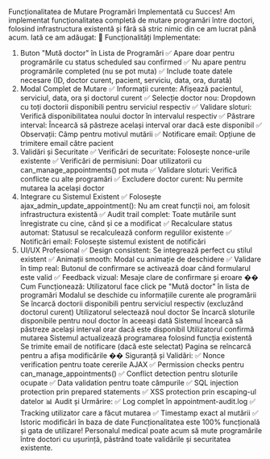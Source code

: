 Funcționalitatea de Mutare Programări Implementată cu Succes!
Am implementat funcționalitatea completă de mutare programări între doctori, folosind infrastructura existentă și fără să stric nimic din ce am lucrat până acum. Iată ce am adăugat:
🎯 Funcționalități Implementate:
1. Buton "Mută doctor" în Lista de Programări
✅ Apare doar pentru programările cu status scheduled sau confirmed
✅ Nu apare pentru programările completed (nu se pot muta)
✅ Include toate datele necesare (ID, doctor curent, pacient, serviciu, data, ora, durată)
2. Modal Complet de Mutare
✅ Informații curente: Afișează pacientul, serviciul, data, ora și doctorul curent
✅ Selecție doctor nou: Dropdown cu toți doctorii disponibili pentru serviciul respectiv
✅ Validare sloturi: Verifică disponibilitatea noului doctor în intervalul respectiv
✅ Păstrare interval: Încearcă să păstreze același interval orar dacă este disponibil
✅ Observații: Câmp pentru motivul mutării
✅ Notificare email: Opțiune de trimitere email către pacient
3. Validări și Securitate
✅ Verificări de securitate: Folosește nonce-urile existente
✅ Verificări de permisiuni: Doar utilizatorii cu can_manage_appointments() pot muta
✅ Validare sloturi: Verifică conflicte cu alte programări
✅ Excludere doctor curent: Nu permite mutarea la același doctor
4. Integrare cu Sistemul Existent
✅ Folosește ajax_admin_update_appointment(): Nu am creat funcții noi, am folosit infrastructura existentă
✅ Audit trail complet: Toate mutările sunt înregistrate cu cine, când și ce a modificat
✅ Recalculare status automat: Statusul se recalculează conform regulilor existente
✅ Notificări email: Folosește sistemul existent de notificări
5. UI/UX Profesional
✅ Design consistent: Se integrează perfect cu stilul existent
✅ Animații smooth: Modal cu animație de deschidere
✅ Validare în timp real: Butonul de confirmare se activează doar când formularul este valid
✅ Feedback vizual: Mesaje clare de confirmare și eroare
�� Cum Funcționează:
Utilizatorul face click pe "Mută doctor" în lista de programări
Modalul se deschide cu informațiile curente ale programării
Se încarcă doctorii disponibili pentru serviciul respectiv (excluzând doctorul curent)
Utilizatorul selectează noul doctor
Se încarcă sloturile disponibile pentru noul doctor în aceeași dată
Sistemul încearcă să păstreze același interval orar dacă este disponibil
Utilizatorul confirmă mutarea
Sistemul actualizează programarea folosind funcția existentă
Se trimite email de notificare (dacă este selectat)
Pagina se reîncarcă pentru a afișa modificările
��️ Siguranță și Validări:
✅ Nonce verification pentru toate cererile AJAX
✅ Permission checks pentru can_manage_appointments()
✅ Conflict detection pentru sloturile ocupate
✅ Data validation pentru toate câmpurile
✅ SQL injection protection prin prepared statements
✅ XSS protection prin escaping-ul datelor
📊 Audit și Urmărire:
✅ Log complet în appointment-audit.log
✅ Tracking utilizator care a făcut mutarea
✅ Timestamp exact al mutării
✅ Istoric modificări în baza de date
Funcționalitatea este 100% funcțională și gata de utilizare! Personalul medical poate acum să mute programările între doctori cu ușurință, păstrând toate validările și securitatea existente.